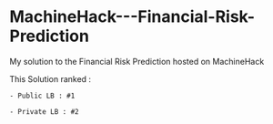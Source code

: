 # MachineHack---Financial-Risk-Prediction
My solution to the Financial Risk Prediction hosted on MachineHack

This Solution ranked : 

    - Public LB : #1
  
    - Private LB : #2
